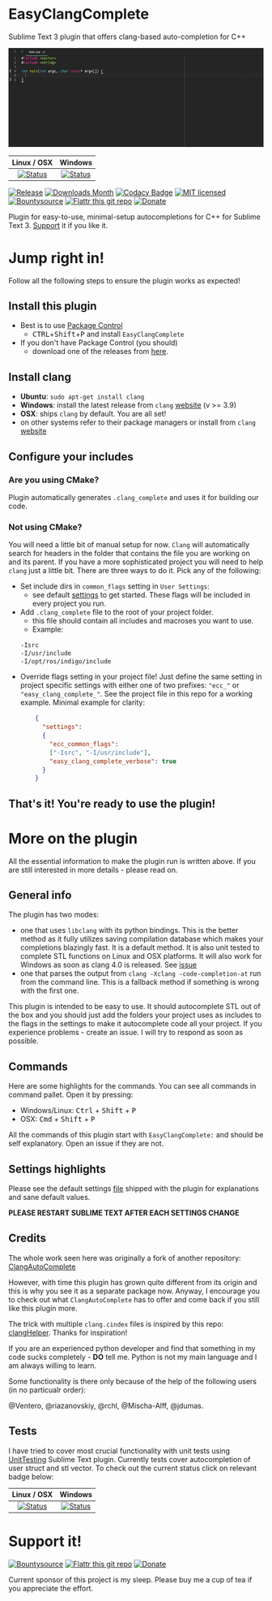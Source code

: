 # EasyClangComplete #

Sublime Text 3 plugin that offers clang-based auto-completion for C++

![Example](pics/autocomplete_show_off.gif)

|           Linux / OSX           |               Windows               |
|:-------------------------------:|:-----------------------------------:|
| [![Status][img-travis]][travis] | [![Status][img-appveyor]][appveyor] |

[![Release][img-release]][release]
[![Downloads Month][img-downloads-month]][downloads]
[![Codacy Badge][img-codacy]][codacy]
[![MIT licensed][img-mit]](./LICENSE)
[![Bountysource][img-bountysource]][bountysource-link]
[![Flattr this git repo][img-flattr]][donate-flattr]
[![Donate][img-paypal]][donate-paypal]

Plugin for easy-to-use, minimal-setup autocompletions for C++ for Sublime Text
3. [Support](#support-it) it if you like it.

# Jump right in! #
Follow all the following steps to ensure the plugin works as expected!

## Install this plugin ##
- Best is to use [Package Control](https://packagecontrol.io/installation)
  + <kbd>CTRL</kbd>+<kbd>Shift</kbd>+<kbd>P</kbd> and install
    `EasyClangComplete`
- If you don't have Package Control (you should)
  + download one of the releases from
    [here](https://github.com/niosus/EasyClangComplete/releases).

## Install clang ##
- **Ubuntu**: `sudo apt-get install clang`
- **Windows**: install the latest release from `clang`
  [website](http://llvm.org/releases/download.html) (v >= 3.9)
- **OSX**: ships `clang` by default. You are all set!
- on other systems refer to their package managers or install from `clang`
  [website](http://llvm.org/releases/download.html)

## Configure your includes ##

### Are you using CMake? ###
Plugin automatically generates `.clang_complete` and uses it for building our
code.

### Not using CMake? ###
You will need a little bit of manual setup for now. `Clang` will automatically
search for headers in the folder that contains the file you are working on and
its parent. If you have a more sophisticated project you will need to help
`clang` just a little bit. There are three ways to do it. Pick any of the
following:

- Set include dirs in `common_flags` setting in `User Settings`:
  + see default [settings](EasyClangComplete.sublime-settings) to get started.
    These flags will be included in every project you run.
- Add `.clang_complete` file to the root of your project folder.
  + this file should contain all includes and macroses you want to use.
  + Example:
  ```
  -Isrc
  -I/usr/include
  -I/opt/ros/indigo/include
  ```
- Override flags setting in your project file! Just define the same setting in
  project specific settings with either one of two prefixes: `"ecc_"` or
  `"easy_clang_complete_"`. See the project file in this repo for a working
  example. Minimal example for clarity:
  ```json
      {
        "settings":
        {
          "ecc_common_flags":
          ["-Isrc", "-I/usr/include"],
          "easy_clang_complete_verbose": true
        }
      }
  ```

## That's it! You're ready to use the plugin! ##

# More on the plugin #
All the essential information to make the plugin run is written above. If you
are still interested in more details - please read on.

## General info ##
The plugin has two modes:

- one that uses `libclang` with its python bindings. This is the better method
  as it fully utilizes saving compilation database which makes your completions
  blazingly fast. It is a default method. It is also unit tested to complete
  STL functions on Linux and OSX platforms. It will also work for Windows as
  soon as clang 4.0 is released. See [issue][libclang-issue]
- one that parses the output from `clang -Xclang -code-completion-at` run from
  the command line. This is a fallback method if something is wrong with the
  first one.

This plugin is intended to be easy to use. It should autocomplete STL out of
the box and you should just add the folders your project uses as includes to
the flags in the settings to make it autocomplete code all your project. If you
experience problems - create an issue. I will try to respond as soon as
possible.

## Commands ##
Here are some highlights for the commands. You can see all commands in command
pallet. Open it by pressing:

- Windows/Linux: <kbd>Ctrl</kbd> + <kbd>Shift</kbd> + <kbd>P</kbd>
- OSX: <kbd>Cmd</kbd> + <kbd>Shift</kbd> + <kbd>P</kbd>

All the commands of this plugin start with `EasyClangComplete:` and should be
self explanatory. Open an issue if they are not.


## Settings highlights ##

Please see the default settings [file](EasyClangComplete.sublime-settings)
shipped with the plugin for explanations and sane default values.

**PLEASE RESTART SUBLIME TEXT AFTER EACH SETTINGS CHANGE**

## Credits ##
The whole work seen here was originally a fork of another repository:
[ClangAutoComplete](https://github.com/pl-ca/ClangAutoComplete)

However, with time this plugin has grown quite different from its origin and
this is why you see it as a separate package now. Anyway, I encourage you to
check out what `ClangAutoComplete` has to offer and come back if you still like
this plugin more.

The trick with multiple `clang.cindex` files is inspired by this repo:
[clangHelper](https://github.com/griebd/clangHelper). Thanks for inspiration!

If you are an experienced python developer and find that something in my code
sucks completely - **DO** tell me. Python is not my main language and I am
always willing to learn.

Some functionality is there only because of the help of the following users (in no particualr order):

@Ventero, @riazanovskiy, @rchl, @Mischa-Alff, @jdumas.

## Tests ##
I have tried to cover most crucial functionality with unit tests using
[UnitTesting](https://github.com/randy3k/UnitTesting) Sublime Text plugin.
Currently tests cover autocompletion of user struct and stl vector. To check
out the current status click on relevant badge below:

|           Linux / OSX           |               Windows               |
|:-------------------------------:|:-----------------------------------:|
| [![Status][img-travis]][travis] | [![Status][img-appveyor]][appveyor] |

# Support it! #
[![Bountysource][img-bountysource]][bountysource-link]
[![Flattr this git repo][img-flattr]][donate-flattr]
[![Donate][img-paypal]][donate-paypal]

Current sponsor of this project is my sleep.
Please buy me a cup of tea if you appreciate the effort.

[release]: https://github.com/niosus/EasyClangComplete/releases
[downloads]: https://packagecontrol.io/packages/EasyClangComplete
[travis]: https://travis-ci.org/niosus/EasyClangComplete
[appveyor]: https://ci.appveyor.com/project/niosus/easyclangcomplete/branch/master
[codacy]: https://goo.gl/h52rHl
[gitter]: https://gitter.im/niosus/EasyClangComplete?utm_source=badge&utm_medium=badge&utm_campaign=pr-badge
[donate-paypal]: https://www.paypal.com/cgi-bin/webscr?cmd=_s-xclick&hosted_button_id=2QLY7J4Q944HS
[donate-flattr]: https://flattr.com/submit/auto?user_id=niosus&url=https://github.com/niosus/EasyClangComplete&title=EasyClangComplete&language=Python&tags=github&category=software
[libclang-issue]: https://github.com/niosus/EasyClangComplete/issues/88
[cmake-issue]: https://github.com/niosus/EasyClangComplete/issues/19
[bountysource-link]: https://www.bountysource.com/teams/easyclangcomplete

[img-bountysource]: https://img.shields.io/bountysource/team/easyclangcomplete/activity.svg
[img-appveyor]: https://ci.appveyor.com/api/projects/status/4h4lfyomah06om2t/branch/master?svg=true
[img-travis]: https://travis-ci.org/niosus/EasyClangComplete.svg?branch=master
[img-codacy]: https://goo.gl/PDVYTj
[img-release]: https://img.shields.io/github/release/niosus/EasyClangComplete.svg?maxAge=3600
[img-downloads]: https://img.shields.io/packagecontrol/dt/EasyClangComplete.svg?maxAge=3600
[img-downloads-month]: https://img.shields.io/packagecontrol/dm/EasyClangComplete.svg?maxAge=2592000
[img-subl]: https://img.shields.io/badge/Sublime%20Text-3-green.svg
[img-mit]: https://img.shields.io/badge/license-MIT-blue.svg
[img-paypal]: https://img.shields.io/badge/Donate-PayPal-blue.svg
[img-flattr]: https://img.shields.io/badge/Donate-Flattr-blue.svg
[img-gitter]: https://badges.gitter.im/niosus/EasyClangComplete.svg
